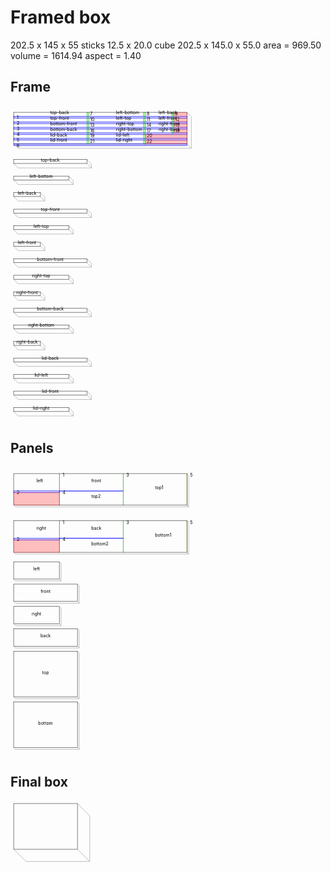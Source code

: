 # Framed box

202.5 x 145 x 55
sticks 12.5 x 20.0
cube 202.5 x 145.0 x 55.0 area = 969.50 volume = 1614.94 aspect = 1.40
## Frame

<svg width="1000" viewBox="0 0 1000 1004.142135623731" xmlns="http://www.w3.org/2000/svg">
<rect x="10" y="20" width="550" height="100" style="fill: none; stroke: black; stroke-width: 1;" />
<polyline fill="none" stroke-width="1" stroke-dasharray="" stroke="gray" points="10.0,120.0 24.14213562373095,134.14213562373095 574.142135623731,134.14213562373095 560.0,120.0" />
<polyline fill="none" stroke-width="1" stroke-dasharray="" stroke="gray" points="560.0,20.0 574.142135623731,34.14213562373095 574.142135623731,134.14213562373095" />
<rect x="10" y="32.5" width="551" height="6.0" style="fill: rgba(0,0,255,0.25); stroke: blue; stroke-width: 1;" />
<text style="" text-anchor="left" x="20" y="42.5" fill="black">1</text>
<rect x="10" y="50.0" width="551" height="6.0" style="fill: rgba(0,0,255,0.25); stroke: blue; stroke-width: 1;" />
<text style="" text-anchor="left" x="20" y="60.0" fill="black">2</text>
<rect x="10" y="67.5" width="551" height="6.0" style="fill: rgba(0,0,255,0.25); stroke: blue; stroke-width: 1;" />
<text style="" text-anchor="left" x="20" y="77.5" fill="black">3</text>
<rect x="10" y="85.0" width="551" height="6.0" style="fill: rgba(0,0,255,0.25); stroke: blue; stroke-width: 1;" />
<text style="" text-anchor="left" x="20" y="95.0" fill="black">4</text>
<rect x="10" y="102.5" width="551" height="6.0" style="fill: rgba(0,0,255,0.25); stroke: blue; stroke-width: 1;" />
<text style="" text-anchor="left" x="20" y="112.5" fill="black">5</text>
<rect x="10" y="120.0" width="551" height="6.0" style="fill: rgba(0,0,255,0.25); stroke: blue; stroke-width: 1;" />
<text style="" text-anchor="left" x="20" y="130.0" fill="black">6</text>
<rect x="10" y="125.0" width="551" height="-4.0" style="fill: rgba(255,0,0,0.25); stroke: rgba(255,0,0,0.25); stroke-width: 1;" />
<rect x="242.5" y="20" width="6.0" height="13.5" style="fill: rgba(0,255,0,0.25); stroke: green; stroke-width: 1;" />
<text style="" text-anchor="left" x="252.5" y="30" fill="black">7</text>
<rect x="422.5" y="20" width="6.0" height="13.5" style="fill: rgba(0,255,0,0.25); stroke: green; stroke-width: 1;" />
<text style="" text-anchor="left" x="432.5" y="30" fill="black">8</text>
<rect x="512.5" y="20" width="6.0" height="13.5" style="fill: rgba(0,255,0,0.25); stroke: green; stroke-width: 1;" />
<text style="" text-anchor="left" x="522.5" y="30" fill="black">9</text>
<rect x="517.5" y="20" width="43.5" height="13.5" style="fill: rgba(255,0,0,0.25); stroke: rgba(255,0,0,0.25); stroke-width: 1;" />
<rect x="242.5" y="37.5" width="6.0" height="13.5" style="fill: rgba(0,255,0,0.25); stroke: green; stroke-width: 1;" />
<text style="" text-anchor="left" x="252.5" y="47.5" fill="black">10</text>
<rect x="422.5" y="37.5" width="6.0" height="13.5" style="fill: rgba(0,255,0,0.25); stroke: green; stroke-width: 1;" />
<text style="" text-anchor="left" x="432.5" y="47.5" fill="black">11</text>
<rect x="512.5" y="37.5" width="6.0" height="13.5" style="fill: rgba(0,255,0,0.25); stroke: green; stroke-width: 1;" />
<text style="" text-anchor="left" x="522.5" y="47.5" fill="black">12</text>
<rect x="517.5" y="37.5" width="43.5" height="13.5" style="fill: rgba(255,0,0,0.25); stroke: rgba(255,0,0,0.25); stroke-width: 1;" />
<rect x="242.5" y="55.0" width="6.0" height="13.5" style="fill: rgba(0,255,0,0.25); stroke: green; stroke-width: 1;" />
<text style="" text-anchor="left" x="252.5" y="65.0" fill="black">13</text>
<rect x="422.5" y="55.0" width="6.0" height="13.5" style="fill: rgba(0,255,0,0.25); stroke: green; stroke-width: 1;" />
<text style="" text-anchor="left" x="432.5" y="65.0" fill="black">14</text>
<rect x="512.5" y="55.0" width="6.0" height="13.5" style="fill: rgba(0,255,0,0.25); stroke: green; stroke-width: 1;" />
<text style="" text-anchor="left" x="522.5" y="65.0" fill="black">15</text>
<rect x="517.5" y="55.0" width="43.5" height="13.5" style="fill: rgba(255,0,0,0.25); stroke: rgba(255,0,0,0.25); stroke-width: 1;" />
<rect x="242.5" y="72.5" width="6.0" height="13.5" style="fill: rgba(0,255,0,0.25); stroke: green; stroke-width: 1;" />
<text style="" text-anchor="left" x="252.5" y="82.5" fill="black">16</text>
<rect x="422.5" y="72.5" width="6.0" height="13.5" style="fill: rgba(0,255,0,0.25); stroke: green; stroke-width: 1;" />
<text style="" text-anchor="left" x="432.5" y="82.5" fill="black">17</text>
<rect x="512.5" y="72.5" width="6.0" height="13.5" style="fill: rgba(0,255,0,0.25); stroke: green; stroke-width: 1;" />
<text style="" text-anchor="left" x="522.5" y="82.5" fill="black">18</text>
<rect x="517.5" y="72.5" width="43.5" height="13.5" style="fill: rgba(255,0,0,0.25); stroke: rgba(255,0,0,0.25); stroke-width: 1;" />
<rect x="242.5" y="90.0" width="6.0" height="13.5" style="fill: rgba(0,255,0,0.25); stroke: green; stroke-width: 1;" />
<text style="" text-anchor="left" x="252.5" y="100.0" fill="black">19</text>
<rect x="422.5" y="90.0" width="6.0" height="13.5" style="fill: rgba(0,255,0,0.25); stroke: green; stroke-width: 1;" />
<text style="" text-anchor="left" x="432.5" y="100.0" fill="black">20</text>
<rect x="427.5" y="90.0" width="133.5" height="13.5" style="fill: rgba(255,0,0,0.25); stroke: rgba(255,0,0,0.25); stroke-width: 1;" />
<rect x="242.5" y="107.5" width="6.0" height="13.5" style="fill: rgba(0,255,0,0.25); stroke: green; stroke-width: 1;" />
<text style="" text-anchor="left" x="252.5" y="117.5" fill="black">21</text>
<rect x="422.5" y="107.5" width="6.0" height="13.5" style="fill: rgba(0,255,0,0.25); stroke: green; stroke-width: 1;" />
<text style="" text-anchor="left" x="432.5" y="117.5" fill="black">22</text>
<rect x="427.5" y="107.5" width="133.5" height="13.5" style="fill: rgba(255,0,0,0.25); stroke: rgba(255,0,0,0.25); stroke-width: 1;" />
<text style="" text-anchor="start" x="126.25" y="26.25" fill="black">top-back</text>
<text style="" text-anchor="start" x="335.0" y="26.25" fill="black">left-bottom</text>
<text style="" text-anchor="start" x="470.0" y="26.25" fill="black">left-back</text>
<text style="" text-anchor="start" x="126.25" y="43.75" fill="black">top-front</text>
<text style="" text-anchor="start" x="335.0" y="43.75" fill="black">left-top</text>
<text style="" text-anchor="start" x="470.0" y="43.75" fill="black">left-front</text>
<text style="" text-anchor="start" x="126.25" y="61.25" fill="black">bottom-front</text>
<text style="" text-anchor="start" x="335.0" y="61.25" fill="black">right-top</text>
<text style="" text-anchor="start" x="470.0" y="61.25" fill="black">right-front</text>
<text style="" text-anchor="start" x="126.25" y="78.75" fill="black">bottom-back</text>
<text style="" text-anchor="start" x="335.0" y="78.75" fill="black">right-bottom</text>
<text style="" text-anchor="start" x="470.0" y="78.75" fill="black">right-back</text>
<text style="" text-anchor="start" x="126.25" y="96.25" fill="black">lid-back</text>
<text style="" text-anchor="start" x="335.0" y="96.25" fill="black">lid-left</text>
<text style="" text-anchor="start" x="126.25" y="113.75" fill="black">lid-front</text>
<text style="" text-anchor="start" x="335.0" y="113.75" fill="black">lid-right</text>
<rect x="10" y="170" width="232.5" height="12.5" style="fill: none; stroke: black; stroke-width: 1;" />
<polyline fill="none" stroke-width="1" stroke-dasharray="" stroke="gray" points="10.0,182.5 24.14213562373095,196.64213562373095 256.64213562373095,196.64213562373095 242.5,182.5" />
<polyline fill="none" stroke-width="1" stroke-dasharray="" stroke="gray" points="242.5,170.0 256.64213562373095,184.14213562373095 256.64213562373095,196.64213562373095" />
<text style="" text-anchor="middle" x="126.25" y="176.25" fill="black">top-back</text>
<rect x="10" y="222.5" width="175" height="12.5" style="fill: none; stroke: black; stroke-width: 1;" />
<polyline fill="none" stroke-width="1" stroke-dasharray="" stroke="gray" points="10.0,235.0 24.14213562373095,249.14213562373095 199.14213562373095,249.14213562373095 185.0,235.0" />
<polyline fill="none" stroke-width="1" stroke-dasharray="" stroke="gray" points="185.0,222.5 199.14213562373095,236.64213562373095 199.14213562373095,249.14213562373095" />
<text style="" text-anchor="middle" x="97.5" y="228.75" fill="black">left-bottom</text>
<rect x="10" y="275.0" width="85" height="12.5" style="fill: none; stroke: black; stroke-width: 1;" />
<polyline fill="none" stroke-width="1" stroke-dasharray="" stroke="gray" points="10.0,287.5 24.14213562373095,301.64213562373095 109.14213562373095,301.64213562373095 95.0,287.5" />
<polyline fill="none" stroke-width="1" stroke-dasharray="" stroke="gray" points="95.0,275.0 109.14213562373095,289.14213562373095 109.14213562373095,301.64213562373095" />
<text style="" text-anchor="middle" x="52.5" y="281.25" fill="black">left-back</text>
<rect x="10" y="327.5" width="232.5" height="12.5" style="fill: none; stroke: black; stroke-width: 1;" />
<polyline fill="none" stroke-width="1" stroke-dasharray="" stroke="gray" points="10.0,340.0 24.14213562373095,354.14213562373095 256.64213562373095,354.14213562373095 242.5,340.0" />
<polyline fill="none" stroke-width="1" stroke-dasharray="" stroke="gray" points="242.5,327.5 256.64213562373095,341.64213562373095 256.64213562373095,354.14213562373095" />
<text style="" text-anchor="middle" x="126.25" y="333.75" fill="black">top-front</text>
<rect x="10" y="380.0" width="175" height="12.5" style="fill: none; stroke: black; stroke-width: 1;" />
<polyline fill="none" stroke-width="1" stroke-dasharray="" stroke="gray" points="10.0,392.5 24.14213562373095,406.64213562373095 199.14213562373095,406.64213562373095 185.0,392.5" />
<polyline fill="none" stroke-width="1" stroke-dasharray="" stroke="gray" points="185.0,380.0 199.14213562373095,394.14213562373095 199.14213562373095,406.64213562373095" />
<text style="" text-anchor="middle" x="97.5" y="386.25" fill="black">left-top</text>
<rect x="10" y="432.5" width="85" height="12.5" style="fill: none; stroke: black; stroke-width: 1;" />
<polyline fill="none" stroke-width="1" stroke-dasharray="" stroke="gray" points="10.0,445.0 24.14213562373095,459.14213562373095 109.14213562373095,459.14213562373095 95.0,445.0" />
<polyline fill="none" stroke-width="1" stroke-dasharray="" stroke="gray" points="95.0,432.5 109.14213562373095,446.64213562373095 109.14213562373095,459.14213562373095" />
<text style="" text-anchor="middle" x="52.5" y="438.75" fill="black">left-front</text>
<rect x="10" y="485.0" width="232.5" height="12.5" style="fill: none; stroke: black; stroke-width: 1;" />
<polyline fill="none" stroke-width="1" stroke-dasharray="" stroke="gray" points="10.0,497.5 24.14213562373095,511.64213562373095 256.64213562373095,511.64213562373095 242.5,497.5" />
<polyline fill="none" stroke-width="1" stroke-dasharray="" stroke="gray" points="242.5,485.0 256.64213562373095,499.14213562373095 256.64213562373095,511.64213562373095" />
<text style="" text-anchor="middle" x="126.25" y="491.25" fill="black">bottom-front</text>
<rect x="10" y="537.5" width="175" height="12.5" style="fill: none; stroke: black; stroke-width: 1;" />
<polyline fill="none" stroke-width="1" stroke-dasharray="" stroke="gray" points="10.0,550.0 24.14213562373095,564.142135623731 199.14213562373095,564.142135623731 185.0,550.0" />
<polyline fill="none" stroke-width="1" stroke-dasharray="" stroke="gray" points="185.0,537.5 199.14213562373095,551.642135623731 199.14213562373095,564.142135623731" />
<text style="" text-anchor="middle" x="97.5" y="543.75" fill="black">right-top</text>
<rect x="10" y="590.0" width="85" height="12.5" style="fill: none; stroke: black; stroke-width: 1;" />
<polyline fill="none" stroke-width="1" stroke-dasharray="" stroke="gray" points="10.0,602.5 24.14213562373095,616.642135623731 109.14213562373095,616.642135623731 95.0,602.5" />
<polyline fill="none" stroke-width="1" stroke-dasharray="" stroke="gray" points="95.0,590.0 109.14213562373095,604.142135623731 109.14213562373095,616.642135623731" />
<text style="" text-anchor="middle" x="52.5" y="596.25" fill="black">right-front</text>
<rect x="10" y="642.5" width="232.5" height="12.5" style="fill: none; stroke: black; stroke-width: 1;" />
<polyline fill="none" stroke-width="1" stroke-dasharray="" stroke="gray" points="10.0,655.0 24.14213562373095,669.142135623731 256.64213562373095,669.142135623731 242.5,655.0" />
<polyline fill="none" stroke-width="1" stroke-dasharray="" stroke="gray" points="242.5,642.5 256.64213562373095,656.642135623731 256.64213562373095,669.142135623731" />
<text style="" text-anchor="middle" x="126.25" y="648.75" fill="black">bottom-back</text>
<rect x="10" y="695.0" width="175" height="12.5" style="fill: none; stroke: black; stroke-width: 1;" />
<polyline fill="none" stroke-width="1" stroke-dasharray="" stroke="gray" points="10.0,707.5 24.14213562373095,721.642135623731 199.14213562373095,721.642135623731 185.0,707.5" />
<polyline fill="none" stroke-width="1" stroke-dasharray="" stroke="gray" points="185.0,695.0 199.14213562373095,709.142135623731 199.14213562373095,721.642135623731" />
<text style="" text-anchor="middle" x="97.5" y="701.25" fill="black">right-bottom</text>
<rect x="10" y="747.5" width="85" height="12.5" style="fill: none; stroke: black; stroke-width: 1;" />
<polyline fill="none" stroke-width="1" stroke-dasharray="" stroke="gray" points="10.0,760.0 24.14213562373095,774.142135623731 109.14213562373095,774.142135623731 95.0,760.0" />
<polyline fill="none" stroke-width="1" stroke-dasharray="" stroke="gray" points="95.0,747.5 109.14213562373095,761.642135623731 109.14213562373095,774.142135623731" />
<text style="" text-anchor="middle" x="52.5" y="753.75" fill="black">right-back</text>
<rect x="10" y="800.0" width="232.5" height="12.5" style="fill: none; stroke: black; stroke-width: 1;" />
<polyline fill="none" stroke-width="1" stroke-dasharray="" stroke="gray" points="10.0,812.5 24.14213562373095,826.642135623731 256.64213562373095,826.642135623731 242.5,812.5" />
<polyline fill="none" stroke-width="1" stroke-dasharray="" stroke="gray" points="242.5,800.0 256.64213562373095,814.142135623731 256.64213562373095,826.642135623731" />
<text style="" text-anchor="middle" x="126.25" y="806.25" fill="black">lid-back</text>
<rect x="10" y="852.5" width="175" height="12.5" style="fill: none; stroke: black; stroke-width: 1;" />
<polyline fill="none" stroke-width="1" stroke-dasharray="" stroke="gray" points="10.0,865.0 24.14213562373095,879.142135623731 199.14213562373095,879.142135623731 185.0,865.0" />
<polyline fill="none" stroke-width="1" stroke-dasharray="" stroke="gray" points="185.0,852.5 199.14213562373095,866.642135623731 199.14213562373095,879.142135623731" />
<text style="" text-anchor="middle" x="97.5" y="858.75" fill="black">lid-left</text>
<rect x="10" y="905.0" width="232.5" height="12.5" style="fill: none; stroke: black; stroke-width: 1;" />
<polyline fill="none" stroke-width="1" stroke-dasharray="" stroke="gray" points="10.0,917.5 24.14213562373095,931.642135623731 256.64213562373095,931.642135623731 242.5,917.5" />
<polyline fill="none" stroke-width="1" stroke-dasharray="" stroke="gray" points="242.5,905.0 256.64213562373095,919.142135623731 256.64213562373095,931.642135623731" />
<text style="" text-anchor="middle" x="126.25" y="911.25" fill="black">lid-front</text>
<rect x="10" y="957.5" width="175" height="12.5" style="fill: none; stroke: black; stroke-width: 1;" />
<polyline fill="none" stroke-width="1" stroke-dasharray="" stroke="gray" points="10.0,970.0 24.14213562373095,984.142135623731 199.14213562373095,984.142135623731 185.0,970.0" />
<polyline fill="none" stroke-width="1" stroke-dasharray="" stroke="gray" points="185.0,957.5 199.14213562373095,971.642135623731 199.14213562373095,984.142135623731" />
<text style="" text-anchor="middle" x="97.5" y="963.75" fill="black">lid-right</text>
</svg>


## Panels

<svg width="1000" viewBox="0 0 1000 915.6568542494924" xmlns="http://www.w3.org/2000/svg">
<rect x="10" y="20" width="550" height="100" style="fill: none; stroke: black; stroke-width: 1;" />
<polyline fill="none" stroke-width="1" stroke-dasharray="" stroke="gray" points="10.0,120.0 15.65685424949238,125.65685424949238 565.6568542494924,125.65685424949238 560.0,120.0" />
<polyline fill="none" stroke-width="1" stroke-dasharray="" stroke="gray" points="560.0,20.0 565.6568542494924,25.65685424949238 565.6568542494924,125.65685424949238" />
<rect x="155" y="20" width="1" height="101" style="fill: rgba(0,255,0,0.25); stroke: green; stroke-width: 1;" />
<text style="" text-anchor="left" x="165" y="30" fill="black">1</text>
<rect x="10" y="75" width="146" height="6" style="fill: rgba(0,0,255,0.25); stroke: blue; stroke-width: 1;" />
<text style="" text-anchor="left" x="20" y="85" fill="black">2</text>
<rect x="10" y="80" width="146" height="41" style="fill: rgba(255,0,0,0.25); stroke: rgba(255,0,0,0.25); stroke-width: 1;" />
<rect x="357.5" y="20" width="1.0" height="101" style="fill: rgba(0,255,0,0.25); stroke: green; stroke-width: 1;" />
<text style="" text-anchor="left" x="367.5" y="30" fill="black">3</text>
<rect x="155" y="75" width="203.5" height="1" style="fill: rgba(0,0,255,0.25); stroke: blue; stroke-width: 1;" />
<text style="" text-anchor="left" x="165" y="85" fill="black">4</text>
<rect x="560.0" y="20" width="1.0" height="101" style="fill: rgba(0,255,0,0.25); stroke: green; stroke-width: 1;" />
<text style="" text-anchor="left" x="570.0" y="30" fill="black">5</text>
<rect x="560.0" y="20" width="1.0" height="101" style="fill: rgba(255,0,0,0.25); stroke: rgba(255,0,0,0.25); stroke-width: 1;" />
<text style="" text-anchor="start" x="82.5" y="47.5" fill="black">left</text>
<text style="" text-anchor="start" x="256.25" y="47.5" fill="black">front</text>
<text style="" text-anchor="start" x="256.25" y="97.5" fill="black">top2</text>
<text style="" text-anchor="start" x="458.75" y="70.0" fill="black">top1</text>
<rect x="10" y="170" width="550" height="100" style="fill: none; stroke: black; stroke-width: 1;" />
<polyline fill="none" stroke-width="1" stroke-dasharray="" stroke="gray" points="10.0,270.0 15.65685424949238,275.65685424949237 565.6568542494924,275.65685424949237 560.0,270.0" />
<polyline fill="none" stroke-width="1" stroke-dasharray="" stroke="gray" points="560.0,170.0 565.6568542494924,175.65685424949237 565.6568542494924,275.65685424949237" />
<rect x="155" y="170" width="1" height="101" style="fill: rgba(0,255,0,0.25); stroke: green; stroke-width: 1;" />
<text style="" text-anchor="left" x="165" y="180" fill="black">1</text>
<rect x="10" y="225" width="146" height="6" style="fill: rgba(0,0,255,0.25); stroke: blue; stroke-width: 1;" />
<text style="" text-anchor="left" x="20" y="235" fill="black">2</text>
<rect x="10" y="230" width="146" height="41" style="fill: rgba(255,0,0,0.25); stroke: rgba(255,0,0,0.25); stroke-width: 1;" />
<rect x="357.5" y="170" width="1.0" height="101" style="fill: rgba(0,255,0,0.25); stroke: green; stroke-width: 1;" />
<text style="" text-anchor="left" x="367.5" y="180" fill="black">3</text>
<rect x="155" y="225" width="203.5" height="1" style="fill: rgba(0,0,255,0.25); stroke: blue; stroke-width: 1;" />
<text style="" text-anchor="left" x="165" y="235" fill="black">4</text>
<rect x="560.0" y="170" width="1.0" height="101" style="fill: rgba(0,255,0,0.25); stroke: green; stroke-width: 1;" />
<text style="" text-anchor="left" x="570.0" y="180" fill="black">5</text>
<rect x="560.0" y="170" width="1.0" height="101" style="fill: rgba(255,0,0,0.25); stroke: rgba(255,0,0,0.25); stroke-width: 1;" />
<text style="" text-anchor="start" x="82.5" y="197.5" fill="black">right</text>
<text style="" text-anchor="start" x="256.25" y="197.5" fill="black">back</text>
<text style="" text-anchor="start" x="256.25" y="247.5" fill="black">bottom2</text>
<text style="" text-anchor="start" x="458.75" y="220.0" fill="black">bottom1</text>
<rect x="10" y="300" width="145" height="55" style="fill: none; stroke: black; stroke-width: 1;" />
<polyline fill="none" stroke-width="1" stroke-dasharray="" stroke="gray" points="10.0,355.0 15.65685424949238,360.65685424949237 160.65685424949237,360.65685424949237 155.0,355.0" />
<polyline fill="none" stroke-width="1" stroke-dasharray="" stroke="gray" points="155.0,300.0 160.65685424949237,305.65685424949237 160.65685424949237,360.65685424949237" />
<text style="" text-anchor="middle" x="82.5" y="327.5" fill="black">left</text>
<rect x="10" y="371" width="202.5" height="55" style="fill: none; stroke: black; stroke-width: 1;" />
<polyline fill="none" stroke-width="1" stroke-dasharray="" stroke="gray" points="10.0,426.0 15.65685424949238,431.65685424949237 218.15685424949237,431.65685424949237 212.5,426.0" />
<polyline fill="none" stroke-width="1" stroke-dasharray="" stroke="gray" points="212.5,371.0 218.15685424949237,376.65685424949237 218.15685424949237,431.65685424949237" />
<text style="" text-anchor="middle" x="111.25" y="398.5" fill="black">front</text>
<rect x="10" y="442" width="145" height="55" style="fill: none; stroke: black; stroke-width: 1;" />
<polyline fill="none" stroke-width="1" stroke-dasharray="" stroke="gray" points="10.0,497.0 15.65685424949238,502.65685424949237 160.65685424949237,502.65685424949237 155.0,497.0" />
<polyline fill="none" stroke-width="1" stroke-dasharray="" stroke="gray" points="155.0,442.0 160.65685424949237,447.65685424949237 160.65685424949237,502.65685424949237" />
<text style="" text-anchor="middle" x="82.5" y="469.5" fill="black">right</text>
<rect x="10" y="513" width="202.5" height="55" style="fill: none; stroke: black; stroke-width: 1;" />
<polyline fill="none" stroke-width="1" stroke-dasharray="" stroke="gray" points="10.0,568.0 15.65685424949238,573.6568542494924 218.15685424949237,573.6568542494924 212.5,568.0" />
<polyline fill="none" stroke-width="1" stroke-dasharray="" stroke="gray" points="212.5,513.0 218.15685424949237,518.6568542494924 218.15685424949237,573.6568542494924" />
<text style="" text-anchor="middle" x="111.25" y="540.5" fill="black">back</text>
<rect x="10" y="584" width="202.5" height="145" style="fill: none; stroke: black; stroke-width: 1;" />
<polyline fill="none" stroke-width="1" stroke-dasharray="" stroke="gray" points="10.0,729.0 15.65685424949238,734.6568542494924 218.15685424949237,734.6568542494924 212.5,729.0" />
<polyline fill="none" stroke-width="1" stroke-dasharray="" stroke="gray" points="212.5,584.0 218.15685424949237,589.6568542494924 218.15685424949237,734.6568542494924" />
<text style="" text-anchor="middle" x="111.25" y="656.5" fill="black">top</text>
<rect x="10" y="745" width="202.5" height="145" style="fill: none; stroke: black; stroke-width: 1;" />
<polyline fill="none" stroke-width="1" stroke-dasharray="" stroke="gray" points="10.0,890.0 15.65685424949238,895.6568542494924 218.15685424949237,895.6568542494924 212.5,890.0" />
<polyline fill="none" stroke-width="1" stroke-dasharray="" stroke="gray" points="212.5,745.0 218.15685424949237,750.6568542494924 218.15685424949237,895.6568542494924" />
<text style="" text-anchor="middle" x="111.25" y="817.5" fill="black">bottom</text>
</svg>


## Final box

<svg width="1000" viewBox="0 0 1000 203.89087296526012" xmlns="http://www.w3.org/2000/svg">
<rect x="10" y="10" width="202.5" height="145" style="fill: none; stroke: black; stroke-width: 1;" />
<polyline fill="none" stroke-width="1" stroke-dasharray="" stroke="gray" points="10.0,155.0 48.890872965260115,193.89087296526012 251.39087296526012,193.89087296526012 212.5,155.0" />
<polyline fill="none" stroke-width="1" stroke-dasharray="" stroke="gray" points="212.5,10.0 251.39087296526012,48.89087296526011 251.39087296526012,193.89087296526012" />
</svg>


